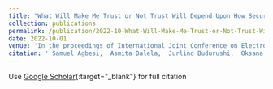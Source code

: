 ```yaml
---
title: "What Will Make Me Trust or Not Trust Will Depend Upon How Secure the Technology Is”: Factors Influencing Trust Perceptions of the Use of Election Technologie"
collection: publications
permalink: /publication/2022-10-What-Will-Make-Me-Trust-or-Not-Trust-Will-Depend-Upon-How-Secure-the-Technology-Is-Factors-Influencing-Trust-Perceptions-of-the-Use-of-Election-Technologie
date: 2022-10-01
venue: 'In the proceedings of International Joint Conference on Electronic Voting'
citation: ' Samuel Agbesi,  Asmita Dalela,  Jurlind Budurushi,  Oksana Kulyk, &quot;What Will Make Me Trust or Not Trust Will Depend Upon How Secure the Technology Is”: Factors Influencing Trust Perceptions of the Use of Election Technologie.&quot; In the proceedings of International Joint Conference on Electronic Voting, 2022.'
---
```

Use [Google Scholar](https://scholar.google.com/scholar?q=What+Will+Make+Me+Trust+or+Not+Trust+Will+Depend+Upon+How+Secure+the+Technology+Is”:+Factors+Influencing+Trust+Perceptions+of+the+Use+of+Election+Technologie){:target="_blank"} for full citation